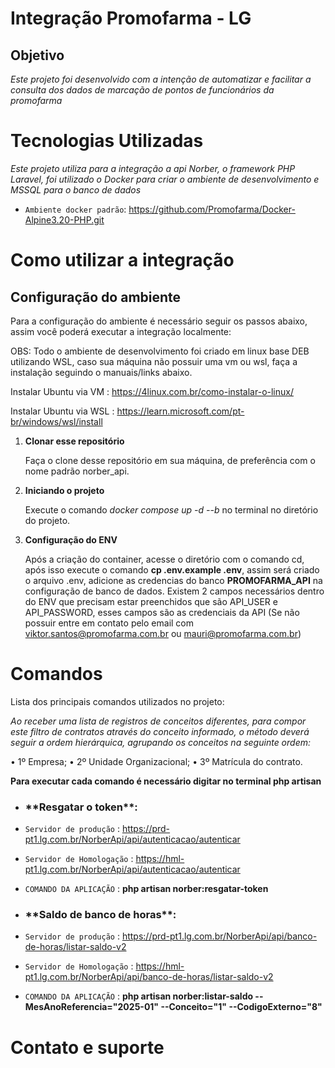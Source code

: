 # Integração Promofarma - LG

## Objetivo

_Este projeto foi desenvolvido com a intenção de automatizar e facilitar a consulta dos dados de marcação de pontos de funcionários da promofarma_

# Tecnologias Utilizadas

_Este projeto utiliza para a integração a api Norber, o framework PHP Laravel, foi utilizado o Docker para criar o ambiente de desenvolvimento e MSSQL para o banco de dados_

-   `Ambiente docker padrão`: https://github.com/Promofarma/Docker-Alpine3.20-PHP.git

# Como utilizar a integração

## Configuração do ambiente

Para a configuração do ambiente é necessário seguir os passos abaixo, assim você poderá executar a integração localmente:

OBS: Todo o ambiente de desenvolvimento foi criado em linux base DEB utilizando WSL, caso sua máquina não possuir uma vm ou wsl, faça a instalação seguindo o manuais/links abaixo.

Instalar Ubuntu via VM : https://4linux.com.br/como-instalar-o-linux/

Instalar Ubuntu via WSL : https://learn.microsoft.com/pt-br/windows/wsl/install

1. **Clonar esse repositório**

    Faça o clone desse repositório em sua máquina, de preferência com o nome padrão norber_api.

2. **Iniciando o projeto**

    Execute o comando _docker compose up -d --b_ no terminal no diretório do projeto.

3. **Configuração do ENV**

    Após a criação do container, acesse o diretório com o comando cd, após isso execute o comando **cp .env.example .env**,
    assim será criado o arquivo .env, adicione as credencias do banco **PROMOFARMA_API** na configuração de banco de dados.
    Existem 2 campos necessários dentro do ENV que precisam estar preenchidos que são API_USER e API_PASSWORD, esses campos são as credenciais da API (Se não possuir entre em contato pelo email com viktor.santos@promofarma.com.br ou mauri@promofarma.com.br)

# Comandos

Lista dos principais comandos utilizados no projeto:

_Ao receber uma lista de registros de conceitos diferentes, para compor este filtro de contratos através do
conceito informado, o método deverá seguir a ordem hierárquica, agrupando os conceitos na seguinte ordem:_

• 1º Empresa;
• 2º Unidade Organizacional;
• 3º Matrícula do contrato.

**Para executar cada comando é necessário digitar no terminal php artisan**

-   ### \***\*Resgatar o token\*\***:
-   `Servidor de produção` : https://prd-pt1.lg.com.br/NorberApi/api/autenticacao/autenticar
-   `Servidor de Homologação` : https://hml-pt1.lg.com.br/NorberApi/api/autenticacao/autenticar
-   `COMANDO DA APLICAÇÃO` : **php artisan norber:resgatar-token**

-   ### \***\*Saldo de banco de horas\*\***:
-   `Servidor de produção` : https://prd-pt1.lg.com.br/NorberApi/api/banco-de-horas/listar-saldo-v2
-   `Servidor de Homologação` : https://hml-pt1.lg.com.br/NorberApi/api/banco-de-horas/listar-saldo-v2
-   `COMANDO DA APLICAÇÃO` : **php artisan norber:listar-saldo --MesAnoReferencia="2025-01" --Conceito="1" --CodigoExterno="8"**

# Contato e suporte

